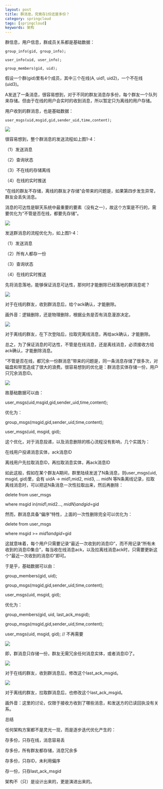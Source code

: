 ```yaml
---
layout: post
title: 群消息，究竟存1份还是多份？
category: springcloud
tags: [springcloud]
keywords: 架构
---
```



群信息，用户信息，群成员关系都是基础数据：

    group_info(gid, group_info);
    
    user_info(uid, user_info);
    
    group_members(gid, uid);



假设一个群(gid)里有4个成员，其中三个在线(A, uid1, uid2)，一个不在线(uid3)。



A发送了一条消息，很容易想到，对于不同的群友消息存多份，每个群友一个队列来存储。但由于在线的用户会实时的收到消息，所以暂定只为离线的用户存储。

 

用户收到的群消息，也是基础数据：

    user_msgs(uid,msgid,gid,sender_uid,time,content);

![](https://ziyekudeng.github.io/assets/images/2019/0202/group-news/1.webp)



很容易想到，整个群消息的发送流程如上图1-4：

（1）发送消息

（2）查询状态

（3）不在线的存储离线

（4）在线的实时推送

 

“在线的群友不存储，离线的群友才存储”会带来的问题是，如果第四步发生异常，群友会丢失消息。



消息的可达性是聊天系统中最重要的要素（没有之一），故这个方案是不行的，需要优化为“不管是否在线，都要先存储”。

![](https://ziyekudeng.github.io/assets/images/2019/0202/group-news/2.webp)


发送群消息的流程优化为，如上图1-4：

（1）发送消息

（2）所有人都存一份

（3）查询状态

（4）在线的实时推送

 

先将消息落地，能够保证消息可达性，那何时才能删除已经落地的群消息呢？

![](https://ziyekudeng.github.io/assets/images/2019/0202/group-news/3.webp)


对于在线的群友，收到群消息后，给个ack确认，才能删除。

画外音：逻辑删除，还是物理删除，根据业务是否有消息漫游决定。


![](https://ziyekudeng.github.io/assets/images/2019/0202/group-news/4.webp)


对于离线的群友，在下次登陆后，拉取完离线消息，再给ack确认，才能删除。

 

总之，为了保证消息的可达性，不管是在线消息，还是离线消息，必须接收方给ack确认，才能删除消息。

 

“不管是否在线，都冗余一份群消息”带来的问题是，同一条消息存储了很多次，对磁盘和带宽造成了很大的浪费。很容易想到的优化是：群消息实体存储一份，用户只冗余消息ID。

![](https://ziyekudeng.github.io/assets/images/2019/0202/group-news/5.webp)


故基础数据可以由：

user_msgs(uid,msgid,gid,sender_uid,time,content);

优化为：

group_msgs(msgid,gid,sender_uid,time,content);

user_msgs(uid, msgid, gid);

 

这个优化，对于消息投递，以及消息删除的核心流程没有影响，几个实践为：

在线用户投递消息实体，ack消息ID

离线用户先拉取消息ID，再拉取消息实体，再ack消息ID

 

如此这般，假如在某个群友A期间，群里陆续发送了N条消息，则user_msgs(uid, msgid, gid)里，会有 uidA -> mid1,mid2, mid3, … midN 等N条离线记录，拉取离线消息时，可以把这N条消息一次性拉取出来，然后再删除：

delete from user_msgs 

where msgid in($mid1,$mid2…, $midN) and gid=$gid

 

然而，群消息具备“偏序”特性，上面的一次性删除完全可以优化为：

delete from user_msgs 

where msgid >= $mid1 and gid=$gid

 

这就意味着，每个用户只需要记录“最近一次收到的消息ID”，而不用记录“所有未收到的消息ID集合”，每当收在线消息ack，以及拉离线消息ack时，只需要更新这个“最近一次收到的消息ID”即可。

 

于是乎，基础数据可以由：

group_members(gid, uid);

group_msgs(msgid,gid,sender_uid,time,content);

user_msgs(uid, msgid, gid);

优化为：

group_members(gid, uid, last_ack_msgid);

group_msgs(msgid,gid,sender_uid,time,content);

user_msgs(uid, msgid, gid); // 不再需要


![](https://ziyekudeng.github.io/assets/images/2019/0202/group-news/6.webp)



即，群消息只存储一份，群友无需冗余任何消息实体，或者消息ID了。


![](https://ziyekudeng.github.io/assets/images/2019/0202/group-news/7.png)


对于在线的群友，收到群消息后，修改这个last_ack_msgid。


![](https://ziyekudeng.github.io/assets/images/2019/0202/group-news/8.webp)


对于离线的群友，拉取群消息后，也修改这个last_ack_msgid。

画外音：这里的讨论，仅限于接收方收到了哪些消息，和发送方的已读回执没有关系。

 

总结

任何架构方案都不是灵光一现，而是逐步迭代优化产生的：

存多份，只存在线，消息容易丢

存多份，所有群友都存储，消息冗余多

存多份，只存ID，未利用偏序

存一份，只存last_ack_msgid

 

架构不（只）是设计出来的，更是演进出来的。



